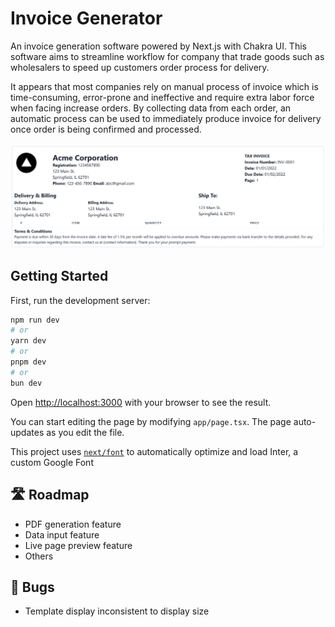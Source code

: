# Invoice Generator
An invoice generation software powered by Next.js with Chakra UI. This software aims to streamline workflow for company that trade goods such as wholesalers to speed up customers order process for delivery. 

It appears that most companies rely on manual process of invoice which is time-consuming, error-prone and ineffective and require extra labor force when facing increase orders. By collecting data from each order, an automatic process can be used to immediately produce invoice for delivery once order is being confirmed and processed. 

![alt text](image.png)

## Getting Started

First, run the development server:

```bash
npm run dev
# or
yarn dev
# or
pnpm dev
# or
bun dev
```

Open [http://localhost:3000](http://localhost:3000) with your browser to see the result.

You can start editing the page by modifying `app/page.tsx`. The page auto-updates as you edit the file.

This project uses [`next/font`](https://nextjs.org/docs/basic-features/font-optimization) to automatically optimize and load Inter, a custom Google Font

## 🛣️ Roadmap
- PDF generation feature
- Data input feature
- Live page preview feature
- Others
  
## 🐛 Bugs
- Template display inconsistent to display size